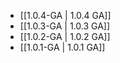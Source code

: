 - [[1.0.4-GA | 1.0.4 GA]]
- [[1.0.3-GA | 1.0.3 GA]]
- [[1.0.2-GA | 1.0.2 GA]]
- [[1.0.1-GA | 1.0.1 GA]]
